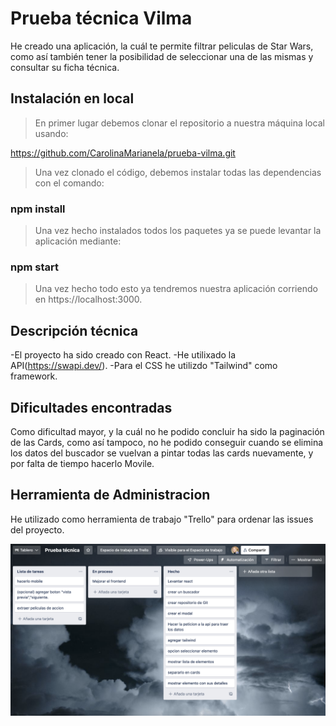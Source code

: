 # Prueba técnica Vilma

He creado una aplicación, la cuál te permite filtrar peliculas de Star Wars, como así también tener la posibilidad de seleccionar una de las mismas y consultar su ficha técnica.

## Instalación en local

> En primer lugar debemos clonar el repositorio a nuestra máquina local usando:

https://github.com/CarolinaMarianela/prueba-vilma.git

> Una vez clonado el código, debemos instalar todas las dependencias con el comando:

### npm install

> Una vez hecho instalados todos los paquetes ya se puede levantar la aplicación mediante:

### npm start

> Una vez hecho todo esto ya tendremos nuestra aplicación corriendo en https://localhost:3000.

## Descripción técnica

-El proyecto ha sido creado con React.
-He utilixado la API(https://swapi.dev/).
-Para el CSS he utilizdo "Tailwind" como framework.

## Dificultades encontradas

Como dificultad mayor, y la cuál no he podido concluir ha sido la paginación de las Cards,
como así tampoco, no he podido conseguir cuando se elimina los datos del buscador se vuelvan a pintar todas las cards nuevamente, y por falta de tiempo hacerlo Movile.

## Herramienta de Administracion

He utilizado como herramienta de trabajo "Trello" para ordenar las issues del proyecto.

![Trello](./src/components/images/screanshot.png)
